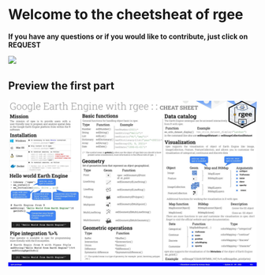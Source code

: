 # **Welcome to the cheetsheat of rgee**

**If you have any questions or if you would like to contribute, just click on REQUEST**

[![](https://img.shields.io/badge/discussion-participe-brightgreen?style=for-the-badge&logo=github)](https://github.com/r-earthengine/cheatsheet/discussions/new)

## **Preview the first part**
<img src='png/cheatsheet_test.jpg' aling = 'center'>
